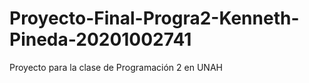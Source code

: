 # Proyecto-Final-Progra2-Kenneth-Pineda-20201002741
Proyecto para la clase de Programación 2 en UNAH
